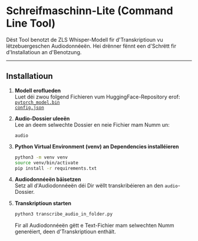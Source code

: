 # Schreifmaschinn-Lite (Command Line Tool)

Dëst Tool benotzt de ZLS Whisper-Modell fir d'Transkriptioun vu lëtzebuergeschen Audiodonnéeën. Hei drënner fënnt een d'Schrëtt fir d'Installatioun an d'Benotzung.

---

## Installatioun

1. **Modell eroflueden**  
   Luet déi zwou folgend Fichieren vum HuggingFace-Repository erof:  
   [`pytorch_model.bin`](https://huggingface.co/ZLSCompLing/whisper_large_lb_ZLS_v4_38h/resolve/main/pytorch_model.bin)  
   [`config.json`](https://huggingface.co/ZLSCompLing/whisper_large_lb_ZLS_v4_38h/resolve/main/config.json)  

2. **Audio-Dossier uleeën**  
   Lee an deem selwechte Dossier en neie Fichier mam Numm un:  
   ```
   audio
   ```

3. **Python Virtual Environment (venv) an Dependencies installéieren**  

   ```bash
   python3 -m venv venv
   source venv/bin/activate
   pip install -r requirements.txt
   ```

4. **Audiodonnéeën bäisetzen**  
   Setz all d'Audiodonnéeën déi Dir wëllt transkribéieren an den `audio`-Dossier.

6. **Transkriptioun starten**  

   ```bash
   python3 transcribe_audio_in_folder.py
   ```
   
   Fir all Audiodonnéeën gëtt e Text-Fichier mam selwechten Numm generéiert, deen d'Transkriptioun enthält.
